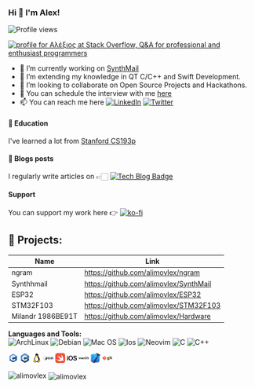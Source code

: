 ### Hi 👋 I'm Alex! 
<p align="left"> <img src="https://komarev.com/ghpvc/?username=alimovlex&color=red" alt="Profile views" /> </p>
<a href="https://stackoverflow.com/users/9865808/%d0%90%ce%bb%ce%ad%ce%be%ce%b9%ce%bf%cf%82"><img src="https://stackoverflow.com/users/flair/9865808.png" width="208" height="58" alt="profile for Аλέξιος at Stack Overflow, Q&amp;A for professional and enthusiast programmers" title="profile for Аλέξιος at Stack Overflow, Q&amp;A for professional and enthusiast programmers"></a>

- 🔭 I’m currently working on [SynthMail](https://github.com/alimovlex/SynthMail) 
- 🌱 I’m extending my knowledge in QT C/C++ and Swift Development.
- 👯 I’m looking to collaborate on Open Source Projects and Hackathons.
- 💬 You can schedule the interview with me [here](https://calendly.com/alimovlex/interview)
- 📫 You can reach me here [![LinkedIn](https://img.shields.io/badge/LinkedIn-blue?style=for-the-badge&logo=linkedin&logoColor=white)](https://www.linkedin.com/in/alimovlex/) [![Twitter](https://img.shields.io/badge/Twitter-blue?style=for-the-badge&logo=twitter&logoColor=white)](https://www.twitter.com/alimovlex/) 
#### 📄 Education 
I've learned a lot from [Stanford CS193p](https://github.com/duliodenis/cs193p-Fall-2017)
              
#### 📝 Blogs posts
I regularly write articles on 👉🏻 [![Tech Blog Badge](http://img.shields.io/badge/-Tech%20blog-black?style=flat-square&logo=blogger&logoColor=white&link=https://lena-chamna.netlify.app/)](https://alimovlex.medium.com/)
#### Support
You can support my work here 👉 [![ko-fi](https://ko-fi.com/img/githubbutton_sm.svg)](https://ko-fi.com/A0A4K4L5R)

## :triangular_flag_on_post: Projects:
  | Name             | Link                              |                                                   
  |------------------|-----------------------------------|
  | ngram       | https://github.com/alimovlex/ngram     |
  | Synthhmail  | https://github.com/alimovlex/SynthMail |
  | ESP32       | https://github.com/alimovlex/ESP32     |
  | STM32F103   | https://github.com/alimovlex/STM32F103 |
  | Milandr 1986BE91T| https://github.com/alimovlex/Hardware  |

**Languages and Tools:**  
<img src="https://img.shields.io/badge/Arch%20Linux-1793D1?logo=arch-linux&logoColor=white&style=for-the-badge" alt="ArchLinux" />
![Debian](https://img.shields.io/badge/Debian-A81D33?style=for-the-badge&logo=debian&logoColor=white)
![Mac OS](https://img.shields.io/badge/mac%20os-000000?style=for-the-badge&logo=macos&logoColor=F0F0F0)
![Ios](https://img.shields.io/badge/iOS-000000?style=for-the-badge&logo=ios&logoColor=white)
<img src="https://img.shields.io/badge/NeoVim-%2357A143.svg?&style=for-the-badge&logo=neovim&logoColor=white" alt="Neovim" />
![C](https://img.shields.io/badge/c-%2300599C.svg?style=for-the-badge&logo=c&logoColor=white)
![C++](https://img.shields.io/badge/c++-%2300599C.svg?style=for-the-badge&logo=c%2B%2B&logoColor=white)

<code><img height="20" src="https://raw.githubusercontent.com/github/explore/80688e429a7d4ef2fca1e82350fe8e3517d3494d/topics/c/c.png"></code>
<code><img height="20" src="https://raw.githubusercontent.com/github/explore/80688e429a7d4ef2fca1e82350fe8e3517d3494d/topics/cpp/cpp.png"></code>
<code><img height="20" src="https://raw.githubusercontent.com/github/explore/80688e429a7d4ef2fca1e82350fe8e3517d3494d/topics/linux/linux.png"></code>
<code><img height="20" src="https://raw.githubusercontent.com/github/explore/80688e429a7d4ef2fca1e82350fe8e3517d3494d/topics/bash/bash.png"></code>
<code><img height="20" src="https://raw.githubusercontent.com/github/explore/80688e429a7d4ef2fca1e82350fe8e3517d3494d/topics/swift/swift.png"></code>
<code><img height="20" src="https://raw.githubusercontent.com/github/explore/80688e429a7d4ef2fca1e82350fe8e3517d3494d/topics/ios/ios.png"></code>
<code><img height="20" src="https://raw.githubusercontent.com/github/explore/80688e429a7d4ef2fca1e82350fe8e3517d3494d/topics/macos/macos.png"></code>
<code><img height="20" src="https://raw.githubusercontent.com/github/explore/80688e429a7d4ef2fca1e82350fe8e3517d3494d/topics/xcode/xcode.png"></code>
<code><img height="20" src="https://raw.githubusercontent.com/github/explore/80688e429a7d4ef2fca1e82350fe8e3517d3494d/topics/git/git.png"></code>
<p><img align="left" src="https://github-readme-stats.vercel.app/api/top-langs?username=alimovlex&show_icons=true&locale=en&layout=compact" alt="alimovlex" /></p>
<p>&nbsp;<img align="center" src="https://github-readme-stats.vercel.app/api?username=alimovlex&show_icons=true&locale=en" alt="alimovlex" /></p>
